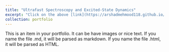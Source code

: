 ```yaml
---
title: "Ultrafast Spectroscopy and Excited-State Dynamics"
excerpt: "Click on the above [link](https://arshadmehmood118.github.io/portfolio/portfolio-1/) to read about it. <br/><br/><img src='/images/Ultrafast.png'>"
collection: portfolio
---
```


This is an item in your portfolio. It can be have images or nice text. If you name the file .md, it will be parsed as markdown. If you name the file .html, it will be parsed as HTML. 
